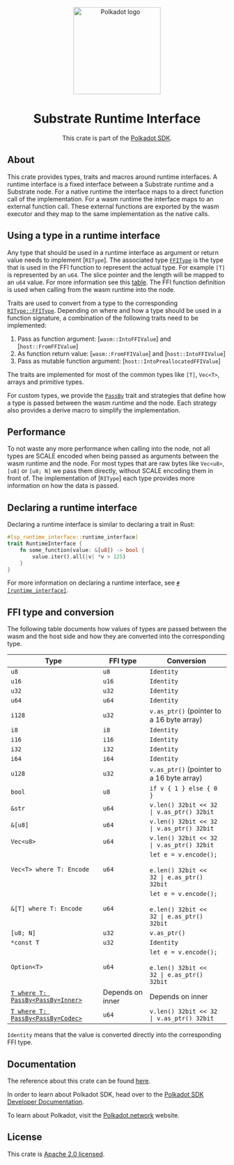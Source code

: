 <div align="center">

<img src="https://raw.githubusercontent.com/paritytech/polkadot-sdk/rzadp/readmes/docs/images/Polkadot_Logo_Horizontal_Pink_BlackOnWhite.png" alt="Polkadot logo" width="200">

# Substrate Runtime Interface

This crate is part of the [Polkadot SDK](https://github.com/paritytech/polkadot-sdk/).

</div>

## About

This crate provides types, traits and macros around runtime interfaces. A runtime interface is a fixed interface between
a Substrate runtime and a Substrate node. For a native runtime the interface maps to a direct function call of the
implementation. For a wasm runtime the interface maps to an external function call. These external functions are
exported by the wasm executor and they map to the same implementation as the native calls.

## Using a type in a runtime interface
<!-- markdown-link-check-disable -->
Any type that should be used in a runtime interface as argument or return value needs to implement [`RIType`]. The
associated type
[`FFIType`](https:/docs.rs/sp-runtime-interface/latest/sp_runtime_interface/trait.RIType.html#associatedtype.FFIType) is
the type that is used in the FFI function to represent the actual type. For example `[T]` is represented by an `u64`.
The slice pointer and the length will be mapped to an `u64` value. For more information see this
[table](https:/docs.rs/sp-runtime-interface/latest/sp_runtime_interface/#ffi-type-and-conversion). The FFI function
definition is used when calling from the wasm runtime into the node.

Traits are used to convert from a type to the corresponding
[`RIType::FFIType`](https:/docs.rs/sp-runtime-interface/latest/sp_runtime_interface/trait.RIType.html#associatedtype.FFIType).
Depending on where and how a type should be used in a function signature, a combination of the following traits need to
be implemented:
<!-- markdown-link-check-enable -->
1. Pass as function argument: [`wasm::IntoFFIValue`] and [`host::FromFFIValue`]
2. As function return value: [`wasm::FromFFIValue`] and [`host::IntoFFIValue`]
3. Pass as mutable function argument: [`host::IntoPreallocatedFFIValue`]

The traits are implemented for most of the common types like `[T]`, `Vec<T>`, arrays and primitive types.

For custom types, we provide the
[`PassBy`](https://docs.rs/sp-runtime-interface/latest/sp_runtime_interface/pass_by#PassBy) trait and strategies that
define how a type is passed between the wasm runtime and the node. Each strategy also provides a derive macro to
simplify the implementation.

## Performance

To not waste any more performance when calling into the node, not all types are SCALE encoded when being passed as
arguments between the wasm runtime and the node. For most types that are raw bytes like `Vec<u8>`, `[u8]` or `[u8; N]`
we pass them directly, without SCALE encoding them in front of. The implementation of [`RIType`] each type provides more
information on how the data is passed.

## Declaring a runtime interface

Declaring a runtime interface is similar to declaring a trait in Rust:

```rust
#[sp_runtime_interface::runtime_interface]
trait RuntimeInterface {
    fn some_function(value: &[u8]) -> bool {
        value.iter().all(|v| *v > 125)
    }
}
```

For more information on declaring a runtime interface, see
[`#[runtime_interface]`](https://docs.rs/sp-runtime-interface/latest/sp_runtime_interface/attr.runtime_interface.html).

## FFI type and conversion

The following table documents how values of types are passed between the wasm and the host side and how they are
converted into the corresponding type.

<!-- markdownlint-disable MD013 -->
| Type | FFI type | Conversion |
|----|----|----|
| `u8` | `u8` | `Identity` |
| `u16` | `u16` | `Identity` |
| `u32` | `u32` | `Identity` |
| `u64` | `u64` | `Identity` |
| `i128` | `u32` | `v.as_ptr()` (pointer to a 16 byte array) |
| `i8` | `i8` | `Identity` |
| `i16` | `i16` | `Identity` |
| `i32` | `i32` | `Identity` |
| `i64` | `i64` | `Identity` |
| `u128` | `u32` | `v.as_ptr()` (pointer to a 16 byte array) |
| `bool` | `u8` | `if v { 1 } else { 0 }` |
| `&str` | `u64` | <code>v.len() 32bit << 32 &#124; v.as_ptr() 32bit</code> |
| `&[u8]` | `u64` | <code>v.len() 32bit << 32 &#124; v.as_ptr() 32bit</code> |
| `Vec<u8>` | `u64` | <code>v.len() 32bit << 32 &#124; v.as_ptr() 32bit</code> |
| `Vec<T> where T: Encode` | `u64` | `let e = v.encode();`<br><br><code>e.len() 32bit << 32 &#124; e.as_ptr() 32bit</code> |
| `&[T] where T: Encode` | `u64` | `let e = v.encode();`<br><br><code>e.len() 32bit << 32 &#124; e.as_ptr() 32bit</code> |
| `[u8; N]` | `u32` | `v.as_ptr()` |
| `*const T` | `u32` | `Identity` |
| `Option<T>` | `u64` | `let e = v.encode();`<br><br><code>e.len() 32bit << 32 &#124; e.as_ptr() 32bit</code> |
| [`T where T: PassBy<PassBy=Inner>`](https://docs.rs/sp-runtime-interface/latest/sp_runtime_interface/pass_by#Inner) | Depends on inner | Depends on inner |
| [`T where T: PassBy<PassBy=Codec>`](https://docs.rs/sp-runtime-interface/latest/sp_runtime_interface/pass_by#Codec) | `u64`| <code>v.len() 32bit << 32 &#124; v.as_ptr() 32bit</code> |

`Identity` means that the value is converted directly into the corresponding FFI type.

## Documentation

The reference about this crate can be found [here](https://paritytech.github.io/polkadot-sdk/master/sp_runtime_interface).

In order to learn about Polkadot SDK, head over to the [Polkadot SDK Developer Documentation](https://paritytech.github.io/polkadot-sdk/master/polkadot_sdk_docs/index.html).

To learn about Polkadot, visit the [Polkadot.network](https://polkadot.network/) website.

## License

This crate is [Apache 2.0 licensed](https://spdx.org/licenses/Apache-2.0.html).
